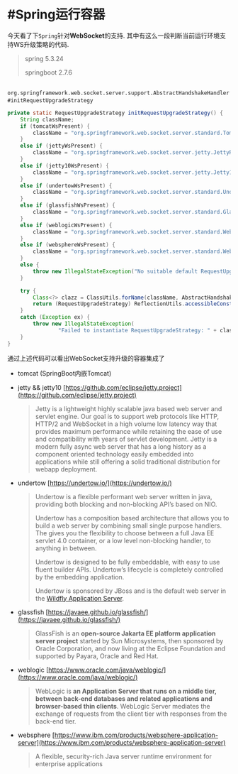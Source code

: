 # #Spring运行容器

今天看了下`Spring`​针对**WebSocket**的支持. 其中有这么一段判断当前运行环境支持WS升级策略的代码.

> spring 5.3.24
>
> springboot 2.7.6

​`org.springframework.web.socket.server.support.AbstractHandshakeHandler#initRequestUpgradeStrategy`​

```java
private static RequestUpgradeStrategy initRequestUpgradeStrategy() {
	String className;
	if (tomcatWsPresent) {
		className = "org.springframework.web.socket.server.standard.TomcatRequestUpgradeStrategy";
	}
	else if (jettyWsPresent) {
		className = "org.springframework.web.socket.server.jetty.JettyRequestUpgradeStrategy";
	}
	else if (jetty10WsPresent) {
		className = "org.springframework.web.socket.server.jetty.Jetty10RequestUpgradeStrategy";
	}
	else if (undertowWsPresent) {
		className = "org.springframework.web.socket.server.standard.UndertowRequestUpgradeStrategy";
	}
	else if (glassfishWsPresent) {
		className = "org.springframework.web.socket.server.standard.GlassFishRequestUpgradeStrategy";
	}
	else if (weblogicWsPresent) {
		className = "org.springframework.web.socket.server.standard.WebLogicRequestUpgradeStrategy";
	}
	else if (websphereWsPresent) {
		className = "org.springframework.web.socket.server.standard.WebSphereRequestUpgradeStrategy";
	}
	else {
		throw new IllegalStateException("No suitable default RequestUpgradeStrategy found");
	}

	try {
		Class<?> clazz = ClassUtils.forName(className, AbstractHandshakeHandler.class.getClassLoader());
		return (RequestUpgradeStrategy) ReflectionUtils.accessibleConstructor(clazz).newInstance();
	}
	catch (Exception ex) {
		throw new IllegalStateException(
				"Failed to instantiate RequestUpgradeStrategy: " + className, ex);
	}
}
```

通过上述代码可以看出WebSocket支持升级的容器集成了

* tomcat (SpringBoot内嵌Tomcat)
* jetty && jetty10 [https://github.com/eclipse/jetty.project](https://github.com/eclipse/jetty.project)

  > Jetty is a lightweight highly scalable java based web server and servlet engine. Our goal is to support web protocols like HTTP, HTTP/2 and WebSocket in a high volume low latency way that provides maximum performance while retaining the ease of use and compatibility with years of servlet development. Jetty is a modern fully async web server that has a long history as a component oriented technology easily embedded into applications while still offering a solid traditional distribution for webapp deployment.
  >
* undertow [https://undertow.io/](https://undertow.io/)

  > Undertow is a flexible performant web server written in java, providing both blocking and non-blocking API’s based on NIO.
  >
  > Undertow has a composition based architecture that allows you to build a web server by combining small single purpose handlers. The gives you the flexibility to choose between a full Java EE servlet 4.0 container, or a low level non-blocking handler, to anything in between.
  >
  > Undertow is designed to be fully embeddable, with easy to use fluent builder APIs. Undertow’s lifecycle is completely controlled by the embedding application.
  >
  > Undertow is sponsored by JBoss and is the default web server in the [Wildfly Application Server](https://github.com/wildfly/wildfly).
  >
* glassfish [https://javaee.github.io/glassfish/](https://javaee.github.io/glassfish/)

  > GlassFish is an **open-source Jakarta EE platform application server project** started by Sun Microsystems, then sponsored by Oracle Corporation, and now living at the Eclipse Foundation and supported by Payara, Oracle and Red Hat.
  >
* weblogic [https://www.oracle.com/java/weblogic/](https://www.oracle.com/java/weblogic/)

  > WebLogic is **an Application Server that runs on a middle tier, between back-end databases and related applications and browser-based thin clients**. WebLogic Server mediates the exchange of requests from the client tier with responses from the back-end tier.
  >
* websphere [https://www.ibm.com/products/websphere-application-server](https://www.ibm.com/products/websphere-application-server)

  > A flexible, security-rich Java server runtime environment for enterprise applications
  >

‍
